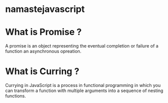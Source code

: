 # namastejavascript
# What is Promise ? 
A promise is an object representing the eventual completion or failure of a function an asynchronous opreation. 

# What is Curring ? 
Currying in JavaScript is a process in functional programming in which you can transform a function with multiple arguments into a sequence of nesting functions.
